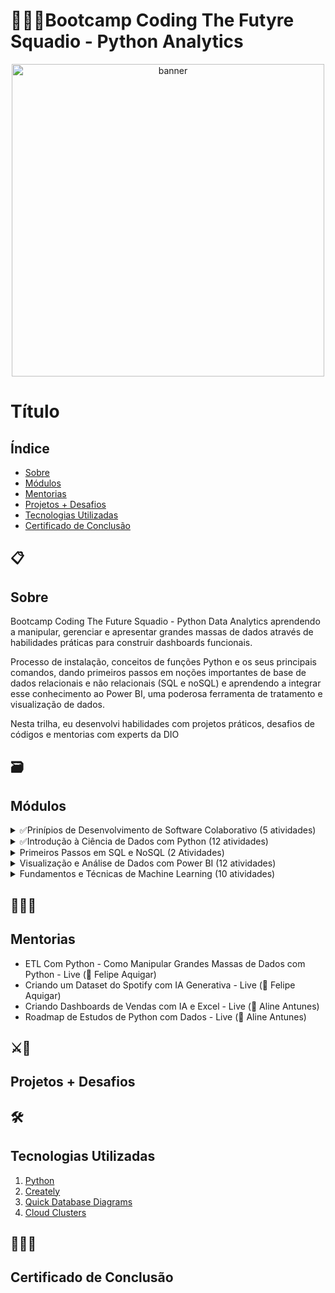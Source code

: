 # 👨🏾‍💻Bootcamp Coding The Futyre Squadio - Python Analytics

<p align="center">
  <a href="https://www.dio.me/sign-up?ref=6UU1FQVN1R" target="_blank">
    <img align="center" src="https://hermes.dio.me/tracks/0136518c-68d6-4198-bdbe-6d982c3a1261.png" alt="banner" width="500"/>
  </a>
</p>

# Título <a name="ancora"></a>

## Índice
- <a href="#sobre">Sobre</a>
- <a href="#modulos">Módulos</a>
- <a href="#mentorias">Mentorias</a>
- <a href="#projetos">Projetos + Desafios</a>
- <a href="#tecnologias">Tecnologias Utilizadas</a>
- <a href="#certificado">Certificado de Conclusão</a>

## 📋<h2 id="sobre">Sobre</h2>
<div>
 <p>Bootcamp Coding The Future Squadio - Python Data Analytics aprendendo a manipular, gerenciar e apresentar grandes massas de dados através de habilidades práticas para construir dashboards funcionais.</p>
 
 <p>Processo de instalação, conceitos de funções Python e os seus principais comandos, dando primeiros passos em noções importantes de base de dados relacionais e não relacionais (SQL e noSQL) e aprendendo a integrar esse conhecimento ao Power BI, uma poderosa ferramenta de tratamento e visualização de dados.</p>
 
 <p>Nesta trilha, eu desenvolvi habilidades com projetos práticos, desafios de códigos e mentorias com experts da DIO</p>  
</di>

## 🗃<h2 id="modulos">Módulos</h2>
<details>
  <summary>✅Prinípios de Desenvolvimento de Software Colaborativo (5 atividades)</summary>
 
   -  [x] Bootcamps DIO: Educação Gratuita e Empregabilidade Juntas!(1hr)
   -  [x] Versionamento de Código com Git e GitHub(2hrs)
   -  [x] Desafios de Projetos: Crie Um portifólio Vencedor(1hr)
   -  [x] Contribuindo em um Projeto Open Source no Github(1hr)
  
</details>
<details>
  <summary>✅Introdução à Ciência de Dados com Python (12 atividades)</summary>
 
   -  [x] Ambiente de Desenvolvimento e Primeiros Passos com Python(1hr)
   -  [x] Conhecendo a Linguagem de Programação Python(2hrs)
   -  [x] Tipos de Operadores com Python(2rhs)
   -  [x] Estruturas Condicionais e de Repetição em Python(2hrs)
   -  [x] Manipulando Strings com Python(2hrs)
   -  [x] Trabalhando com Listas em Python(1hr)
   -  [x] Conhecendo Tuplas em Python(1hr)
   -  [x] Explorando Conjuntos em Python(1hr)
   -  [x] Dominando Funções Python(1hr)
   -  [x] Desafios de Código: Aperfeiçoe Sua Lógica de Pensamento Computacional(1hr)
   -  [x] Desafios de Código SQUADIO - Iniciante(1hr)
  
</details>
<details>
 <summary>Primeiros Passos em SQL e NoSQL (2 Atividades)</summary>

  -  [x] Introdução a Banco de Dados Relacionais-SQL(3hrs)
  -  [ ] Introdução a Banco de dados NoSQL(3hrs)
         
</details>
<details>
 <summary>Visualização e Análise de Dados com Power BI (12 atividades)</summary>
   
  -  [ ] Fundamentos Teóricos Sobre ETL(1hr)
  -  [ ] Primeiros Passos com Power BI(3hrs)
  -  [ ] Trabalhando com Visuais no Power BI(4hrs)
  -  [ ] Fundamentos de BI: KPIs e Métricas(1hr)
  -  [ ] Criando Dashboard Interativos com Power BI(2hrs)
  -  [ ] Criando um Relatório de Vendas Elegante com Power BI(1hr)
  -  [ ] Coleta e Extração de Dados com power BI(3hrs)
  -  [ ] Limpeza e Transformação de Dados com Power BI(2hrs)
  -  [ ] Processando e Transformando Dados com Power BI(2hrs)
  -  [ ] Desafios de Código SQUADIO - Intermediário(1hr)
</details>
<details>
 <summary>Fundamentos e Técnicas de Machine Learning (10 atividades)</summary>
 
 -  [ ] Introdução ao Machine Learning(2hrs)
 -  [ ] Métodos de Machine Learning Bioinspirados(1hr)
 -  [ ] Redes Neurais Artificiais(1hr)
 -  [ ] Algoritmos Genéticos(2hrs)
 -  [ ] Algoritmos de SVM - Support Vector Machine(1hr)
 -  [ ] Classificação de Problemas: Explorando Datasets(1hr)
 -  [ ] Linguagens de Programação para Machine Learning(1hr)
 -  [ ] Python para Machine Learning na Prática(2hrs)
 -  [ ] Desafios de Código Squadio - Intermediário || (1hr)
 -  [ ] Avaliação do Curso(1hr)
</details>

## 👨🏾‍🏫<h2 id="mentorias">Mentorias</h2>

- ETL Com Python - Como Manipular Grandes Massas de Dados com Python - Live (🎤 Felipe Aquigar)
- Criando um Dataset do Spotify com IA Generativa - Live (🎤 Felipe Aquigar)
- Criando Dashboards de Vendas com IA e Excel - Live (🎤 Aline Antunes)
- Roadmap de Estudos de Python com Dados - Live (🎤 Aline Antunes)

## ⚔🎯<h2 id="projetos">Projetos + Desafios</h2>

## 🛠<h2 id="tecnologias">Tecnologias Utilizadas</h2>
1. [Python](https://www.python.org/)
2. [Creately](https://app.creately.com/)
3. [Quick Database Diagrams](https://app.quickdatabasediagrams.com/)
4. [Cloud Clusters](https://clients.cloudclusters.io/)

## 👨🏾‍🎓<h2 id="certificado">Certificado de Conclusão</h2>

